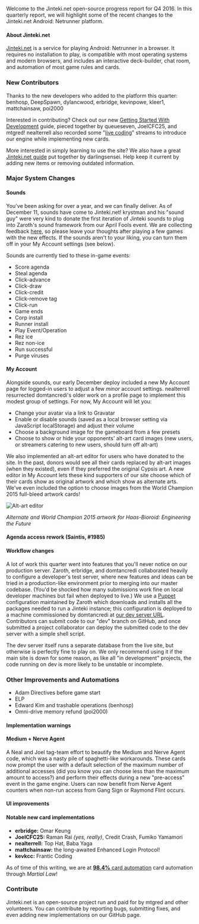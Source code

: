 Welcome to the Jinteki.net open-source progress report for Q4 2016. In this quarterly report, we will highlight some of the recent changes to the Jinteki.net Android: Netrunner platform.

#### About Jinteki.net

[Jinteki.net](http://www.jinteki.net) is a service for playing Android: Netrunner in a browser. It requires no installation to play, is compatible with most operating systems and modern browsers, and includes an interactive deck-builder, chat room, and automation of most game rules and cards.

### New Contributors
Thanks to the new developers who added to the platform this quarter: benhosp, DeepSpawn, dylancwood, erbridge, kevinpowe, kleer1, mattchainsaw, poi2000

Interested in contributing? Check out our new [Getting Started With Development](https://github.com/mtgred/netrunner/wiki/Getting-Started-with-Development) guide, pieced together by queueseven, JoelCFC25, and mtgred! nealterrell also recorded some "[live coding](https://www.livecoding.tv/video/jintekinet-intro-tenma-line-12/)" streams to introduce our engine while implementing new cards.

More interested in simply learning to use the site? We also have a great [Jinteki.net guide](https://github.com/mtgred/netrunner/wiki/Jinteki.net-Guide) put together by darlingsensei. Help keep it current by adding new items or removing outdated information.

### Major System Changes

#### Sounds

You've been asking for over a year, and we can finally deliver. As of December 11, sounds have come to Jinteki.net! krystman and his "sound guy" were very kind to donate the first iteration of Jinteki sounds to plug into Zaroth's sound framework from our April Fools event.  We are collecting feedback [here](https://github.com/mtgred/netrunner/issues/968), so please leave your thoughts after playing a few games with the new effects. If the sounds aren't to your liking, you can turn them off in your My Account settings (see below).

Sounds are currently tied to these in-game events:

* Score agenda
* Steal agenda
* Click-advance
* Click-draw
* Click-credit
* Click-remove tag
* Click-run
* Game ends
* Corp install
* Runner install
* Play Event/Operation
* Rez ice
* Rez non-ice
* Run successful
* Purge viruses

#### My Account

Alongside sounds, our early December deploy included a new My Account page for logged-in users to adjust a few _minor_ account settings. nealterrell resurrected domtancredi's older work on a profile page to implement this modest group of settings. For now, My Account will let you:

* Change your avatar via a link to Gravatar
* Enable or disable sounds (saved as a local browser setting via JavaScript localStorage) and adjust their volume
* Choose a background image for the gameboard from a few presets
* Choose to show or hide your opponents' alt-art card images (new users, or streamers catering to new users, should turn off alt-art)

We also implemented an alt-art editor for users who have donated to the site. In the past, donors would see all their cards replaced by alt-art images (when they existed), even if they preferred the original Cypsis art. A new editor in My Account lets these kind supporters of our site choose which of their cards show as original artwork and which show as alternate arts. We've even included the option to choose images from the World Champion 2015 full-bleed artwork cards!

![Alt-art editor](https://cloud.githubusercontent.com/assets/10083341/21082515/c888c5aa-bf91-11e6-981c-ade400649784.png)

_Alternate and World Champion 2015 artwork for Haas-Bioroid: Engineering the Future_

#### Agenda access rework (Saintis, #1985)

#### Workflow changes

A lot of work this quarter went into features that you'll never notice on our production server. Zaroth, erbridge, and domtancredi collaborated heavily to configure a developer's test server, where new features and ideas can be tried in a production-like environment prior to merging into our master codebase. (You'd be shocked how many submissions work fine on local developer machines but fail when deployed to live.) We use a [Puppet](https://github.com/zaroth/betajin-pupfiles) configuration maintained by Zaroth which downloads and installs all the packages needed to run a Jinteki instance; this configuration is deployed to a machine commissioned by domtancredi at [our dev server URL](http://jinteki.zaroth.net). Contributors can submit code to our "dev" branch on GitHub, and once submitted a project collaborator can deploy the submitted code to the dev server with a simple shell script.

The dev server itself runs a separate database from the live site, but otherwise is perfectly fine to play on. We only recommend using it if the main site is down for some reason, as like all "in development" projects, the code running on dev is more likely to be unstable or incomplete. 

### Other Improvements and Automations

* Adam Directives before game start
* ELP
* Edward Kim and trashable operations (benhosp)
* Omni-drive memory refund (poi2000)

#### Implementation warnings

#### Medium + Nerve Agent
A Neal and Joel tag-team effort to beautify the Medium and Nerve Agent code, which was a nasty pile of spaghetti-like workarounds. These cards now prompt the user with a default selection of the maximum number of additional accesses (did you know you can choose less than the maximum amount to access?) and perform their effects during a new "pre-access" event in the game engine. Users can now benefit from Nerve Agent counters when non-run access from Gang Sign or Raymond Flint occurs.

#### UI improvements



#### Notable new card implementations
* **erbridge:** Omar Keung
* **JoelCFC25:** Raman Rai _(yes, really)_, Credit Crash, Fumiko Yamamori
* **nealterrell:** Top Hat, Baba Yaga
* **mattchainsaw:** the long-awaited Enhanced Login Protocol!
* **kevkcc:** Frantic Coding

As of time of this writing, we are at [__98.4%__ card automation](https://docs.google.com/spreadsheets/d/1ICv19cNjSaW9C-DoEEGH3iFt09PBTob4CAutGex0gnE/pubhtml) card automation through _Martial Law_!

### Contribute

Jinteki.net is an open-source project run and paid for by mtgred and other volunteers. You can contribute by reporting bugs, submitting fixes, and even adding new implementations on our GitHub page.